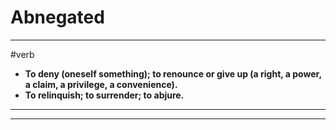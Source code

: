 # Abnegated
---
#verb
- **To deny (oneself something); to renounce or give up (a right, a power, a claim, a privilege, a convenience).**
- **To relinquish; to surrender; to abjure.**
---
---
